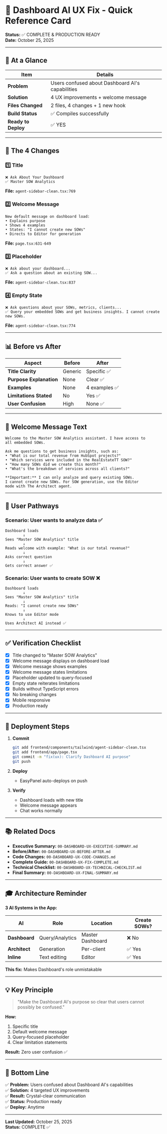 # 🎨 Dashboard AI UX Fix - Quick Reference Card

**Status:** ✅ COMPLETE & PRODUCTION READY  
**Date:** October 25, 2025  

---

## 🚀 At a Glance

| Item | Details |
|------|---------|
| **Problem** | Users confused about Dashboard AI's capabilities |
| **Solution** | 4 UX improvements + welcome message |
| **Files Changed** | 2 files, 4 changes + 1 new hook |
| **Build Status** | ✅ Compiles successfully |
| **Ready to Deploy** | ✅ YES |

---

## 📝 The 4 Changes

### 1️⃣ Title
```
❌ Ask About Your Dashboard
✅ Master SOW Analytics
```
**File:** `agent-sidebar-clean.tsx:769`

### 2️⃣ Welcome Message
```
New default message on dashboard load:
• Explains purpose
• Shows 4 examples
• States: "I cannot create new SOWs"
• Directs to Editor for generation
```
**File:** `page.tsx:631-649`

### 3️⃣ Placeholder
```
❌ Ask about your dashboard...
✅ Ask a question about an existing SOW...
```
**File:** `agent-sidebar-clean.tsx:837`

### 4️⃣ Empty State
```
❌ Ask questions about your SOWs, metrics, clients...
✅ Query your embedded SOWs and get business insights. I cannot create new SOWs.
```
**File:** `agent-sidebar-clean.tsx:774`

---

## 📊 Before vs After

| Aspect | Before | After |
|--------|--------|-------|
| **Title Clarity** | Generic | Specific ✅ |
| **Purpose Explanation** | None | Clear ✅ |
| **Examples** | None | 4 examples ✅ |
| **Limitations Stated** | No | Yes ✅ |
| **User Confusion** | High | None ✅ |

---

## 💬 Welcome Message Text

```
Welcome to the Master SOW Analytics assistant. I have access to 
all embedded SOWs. 

Ask me questions to get business insights, such as:
• "What is our total revenue from HubSpot projects?"
• "Which services were included in the RealEstateTT SOW?"
• "How many SOWs did we create this month?"
• "What's the breakdown of services across all clients?"

**Important:** I can only analyze and query existing SOWs. 
I cannot create new SOWs. For SOW generation, use the Editor 
mode with The Architect agent.
```

---

## 🎯 User Pathways

### Scenario: User wants to analyze data ✅
```
Dashboard loads
        ↓
Sees "Master SOW Analytics" title
        ↓
Reads welcome with example: "What is our total revenue?"
        ↓
Asks correct question
        ↓
Gets correct answer ✅
```

### Scenario: User wants to create SOW ❌
```
Dashboard loads
        ↓
Sees "Master SOW Analytics" title
        ↓
Reads: "I cannot create new SOWs"
        ↓
Knows to use Editor mode
        ↓
Uses Architect AI instead ✅
```

---

## ✅ Verification Checklist

- [x] Title changed to "Master SOW Analytics"
- [x] Welcome message displays on dashboard load
- [x] Welcome message shows examples
- [x] Welcome message states limitations
- [x] Placeholder updated to query-focused
- [x] Empty state reiterates limitations
- [x] Builds without TypeScript errors
- [x] No breaking changes
- [x] Mobile responsive
- [x] Production ready

---

## 🚀 Deployment Steps

1. **Commit**
   ```bash
   git add frontend/components/tailwind/agent-sidebar-clean.tsx
   git add frontend/app/page.tsx
   git commit -m "fix(ux): Clarify Dashboard AI purpose"
   git push
   ```

2. **Deploy**
   - EasyPanel auto-deploys on push

3. **Verify**
   - Dashboard loads with new title
   - Welcome message appears
   - Chat works normally

---

## 📚 Related Docs

- **Executive Summary:** `00-DASHBOARD-UX-EXECUTIVE-SUMMARY.md`
- **Before/After:** `00-DASHBOARD-UX-BEFORE-AFTER.md`
- **Code Changes:** `00-DASHBOARD-UX-CODE-CHANGES.md`
- **Complete Guide:** `00-DASHBOARD-UX-FIX-COMPLETE.md`
- **Technical Checklist:** `00-DASHBOARD-UX-TECHNICAL-CHECKLIST.md`
- **Final Summary:** `00-DASHBOARD-UX-FINAL-SUMMARY.md`

---

## 🎓 Architecture Reminder

**3 AI Systems in the App:**

| AI | Role | Location | Create SOWs? |
|----|------|----------|---|
| **Dashboard** | Query/Analytics | Master Dashboard | ❌ No |
| **Architect** | Generation | Per-client | ✅ Yes |
| **Inline** | Text editing | Editor | ✅ Yes |

**This fix:** Makes Dashboard's role unmistakable

---

## 💡 Key Principle

> "Make the Dashboard AI's purpose so clear that users cannot possibly be confused."

**How:**
1. Specific title
2. Default welcome message
3. Query-focused placeholder
4. Clear limitation statements

**Result:** Zero user confusion ✅

---

## 🎉 Bottom Line

✅ **Problem:** Users confused about Dashboard AI's capabilities  
✅ **Solution:** 4 targeted UX improvements  
✅ **Result:** Crystal-clear communication  
✅ **Status:** Production ready  
✅ **Deploy:** Anytime  

---

**Last Updated:** October 25, 2025  
**Status:** COMPLETE ✅
